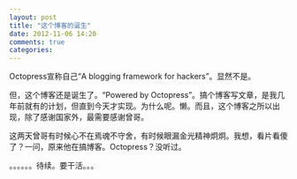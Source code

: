 ```yaml
---
layout: post
title: "这个博客的诞生"
date: 2012-11-06 14:20
comments: true
categories: 
---
```

<p>
Octopress宣称自己“A blogging framework for hackers”。显然不是。
</p>
<p>
但，这个博客还是诞生了。“Powered by Octopress”。搞个博客写文章，是我几年前就有的计划，但直到今天才实现。为什么呢。懒。而且，这个博客之所以出现，除了感谢国家外，最需要感谢曾哥。
</p>
<p>
这两天曾哥有时候心不在焉魂不守舍，有时候眼漏金光精神炯炯。我想，看片看傻了？一问，原来他在搞博客。Octopress？没听过。
</p>
<p>
。。。。。。待续。要干活。。。
</p>
